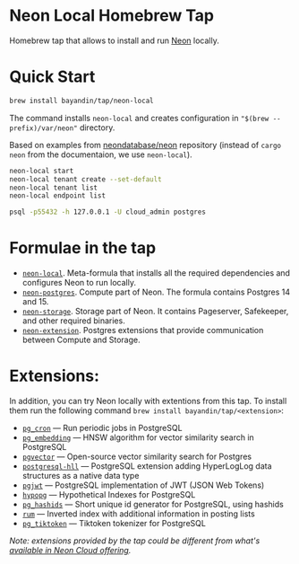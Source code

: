 # Neon Local Homebrew Tap

Homebrew tap that allows to install and run [Neon](http://neon.tech/) locally.

# Quick Start

```bash
brew install bayandin/tap/neon-local
```
The command installs `neon-local` and creates configuration in `"$(brew --prefix)/var/neon"` directory.

Based on examples from [neondatabase/neon](https://github.com/neondatabase/neon#running-neon-database) repository (instead of `cargo neon` from the documentaion, we use `neon-local`).
```bash
neon-local start
neon-local tenant create --set-default
neon-local tenant list
neon-local endpoint list
```

```bash
psql -p55432 -h 127.0.0.1 -U cloud_admin postgres
```

# Formulae in the tap

- [`neon-local`](https://github.com/bayandin/homebrew-tap/blob/main/Formula/neon-local.rb). Meta-formula that installs all the required dependencies and configures Neon to run locally.
- [`neon-postgres`](https://github.com/bayandin/homebrew-tap/blob/main/Formula/neon-postgres.rb). Compute part of Neon. The formula contains Postgres 14 and 15.
- [`neon-storage`](https://github.com/bayandin/homebrew-tap/blob/main/Formula/neon-storage.rb). Storage part of Neon. It contains Pageserver, Safekeeper, and other required binaries.
- [`neon-extension`](https://github.com/bayandin/homebrew-tap/blob/main/Formula/neon-extension.rb). Postgres extensions that provide communication between Compute and Storage.

# Extensions:

In addition, you can try Neon locally with extentions from this tap. To install them run the following command `brew install bayandin/tap/<extension>`:
- [`pg_cron`](Formula/pg_cron.rb) — Run periodic jobs in PostgreSQL
- [`pg_embedding`](https://github.com/bayandin/homebrew-tap/blob/main/Formula/pg_embedding.rb) — HNSW algorithm for vector similarity search in PostgreSQL
- [`pgvector`](Formula/pgvector.rb) — Open-source vector similarity search for Postgres
- [`postgresql-hll`](Formula/postgresql-hll.rb) — PostgreSQL extension adding HyperLogLog data structures as a native data type
- [`pgjwt`](Formula/pgjwt.rb) — PostgreSQL implementation of JWT (JSON Web Tokens)
- [`hypopg`](Formula/hypopg.rb) — Hypothetical Indexes for PostgreSQL
- [`pg_hashids`](Formula/pg_hashids.rb) — Short unique id generator for PostgreSQL, using hashids
- [`rum`](Formula/rum.rb) — Inverted index with additional information in posting lists
- [`pg_tiktoken`](Formula/pg_tiktoken.rb) — Tiktoken tokenizer for PostgreSQL

_Note: extensions provided by the tap could be different from what's [available in Neon Cloud offering](https://neon.tech/docs/extensions/pg-extensions)._

